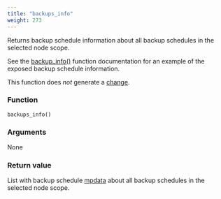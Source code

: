 ```yaml
---
title: "backups_info"
weight: 273
---
```


Returns backup schedule information about all backup schedules in the selected node scope.

See the [backup_info()](../backup_info) function documentation for an example of the exposed backup schedule information.

This function does *not* generate a [change](../../overview/changes).

### Function

`backups_info()`

### Arguments

None

### Return value

List with backup schedule [mpdata](../../data-types/mpdata)  about all backup schedules in the selected node scope.
